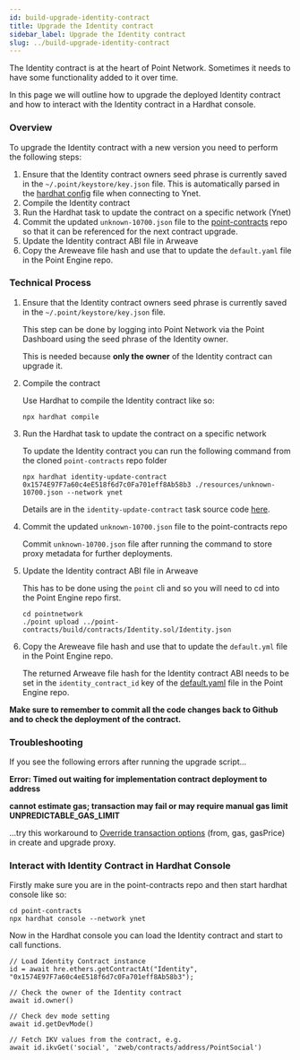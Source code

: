 ```yaml
---
id: build-upgrade-identity-contract
title: Upgrade the Identity contract
sidebar_label: Upgrade the Identity contract
slug: ../build-upgrade-identity-contract
---
```

 
The Identity contract is at the heart of Point Network. Sometimes it needs to have some functionality added to it over time. 
 
In this page we will outline how to upgrade the deployed Identity contract and how to interact with the Identity contract in a Hardhat console.
 
### Overview
 
To upgrade the Identity contract with a new version you need to perform the following steps:
 
1. Ensure that the Identity contract owners seed phrase is currently saved in the `~/.point/keystore/key.json` file. This is automatically parsed in the [hardhat config](https://github.com/pointnetwork/point-contracts/blob/main/hardhat.config.ts#L24) file when connecting to Ynet.
1. Compile the Identity contract
1. Run the Hardhat task to update the contract on a specific network (Ynet)
1. Commit the updated `unknown-10700.json` file to the [point-contracts](https://github.com/pointnetwork/point-contracts/) repo so that it can be referenced for the next contract upgrade.
1. Update the Identity contract ABI file in Arweave
1. Copy the Areweave file hash and use that to update the `default.yaml` file in the Point Engine repo.
 
### Technical Process
 
1. Ensure that the Identity contract owners seed phrase is currently saved in the `~/.point/keystore/key.json` file. 
 
    This step can be done by logging into Point Network via the Point Dashboard using the seed phrase of the Identity owner. 
    
    This is needed because **only the owner** of the Identity contract can upgrade it. 
 
1. Compile the contract

    Use Hardhat to compile the Identity contract like so:
 
    ```
    npx hardhat compile
    ```
 
1. Run the Hardhat task to update the contract on a specific network
 
    To update the Identity contract you can run the following command from the cloned `point-contracts` repo folder
    
    ```
    npx hardhat identity-update-contract 0x1574E97F7a60c4eE518f6d7c0Fa701eff8Ab58b3 ./resources/unknown-10700.json --network ynet
    ```
    
    Details are in the `identity-update-contract` task source code [here](https://github.com/pointnetwork/point-contracts/blob/main/tasks/identity/identity-update-contract.ts).
 
1. Commit the updated `unknown-10700.json` file to the point-contracts repo
 
    Commit `unknown-10700.json` file after running the command to store proxy metadata for further deployments.
 
1. Update the Identity contract ABI file in Arweave
 
    This has to be done using the `point` cli and so you will need to cd into the Point Engine repo first.
    
    ```
    cd pointnetwork
    ./point upload ../point-contracts/build/contracts/Identity.sol/Identity.json
    ```
 
 1. Copy the Areweave file hash and use that to update the `default.yml` file in the Point Engine repo.
 
    The returned Arweave file hash for the Identity contract ABI needs to be set in the `identity_contract_id` key of the [default.yaml](https://github.com/pointnetwork/pointnetwork/blob/develop/config/default.yaml#L3) file in the Point Engine repo.
  
**Make sure to remember to commit all the code changes back to Github and to check the deployment of the contract.**

### Troubleshooting

If you see the following errors after running the upgrade script...

**Error: Timed out waiting for implementation contract deployment to address**

**cannot estimate gas; transaction may fail or may require manual gas limit UNPREDICTABLE_GAS_LIMIT**

...try this workaround to [Override transaction options](https://github.com/OpenZeppelin/openzeppelin-upgrades/issues/85) (from, gas, gasPrice) in create and upgrade proxy.
 
### Interact with Identity Contract in Hardhat Console
 
Firstly make sure you are in the point-contracts repo and then start hardhat console like so:
 
```
cd point-contracts
npx hardhat console --network ynet
```
 
Now in the Hardhat console you can load the Identity contract and start to call functions. 
 
```
// Load Identity Contract instance
id = await hre.ethers.getContractAt("Identity", "0x1574E97F7a60c4eE518f6d7c0Fa701eff8Ab58b3");
 
// Check the owner of the Identity contract 
await id.owner()
 
// Check dev mode setting
await id.getDevMode()
 
// Fetch IKV values from the contract, e.g.
await id.ikvGet('social', 'zweb/contracts/address/PointSocial')
```
